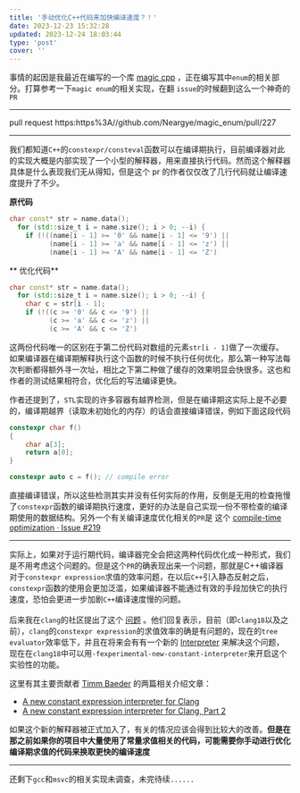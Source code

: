```yaml
---
title: '手动优化C++代码来加快编译速度？！'
date: 2023-12-23 15:32:28
updated: 2023-12-24 18:03:44
type: 'post'
cover: ''
---
```


事情的起因是我最近在编写的一个库  [magic cpp](https:https%3A//github.com/16bit-ykiko/magic-cpp) ，正在编写其中`enum`的相关部分。打算参考一下`magic enum`的相关实现，在翻 `issue`的时候翻到这么一个神奇的`PR` 

---

​pull request
https:https%3A//github.com/Neargye/magic_enum/pull/227

---

我们都知道`C++`的`constexpr/consteval`函数可以在编译期执行，目前编译器对此的实现大概是内部实现了一个小型的解释器，用来直接执行代码。然而这个解释器具体是什么表现我们无从得知，但是这个 pr 的作者仅仅改了几行代码就让编译速度提升了不少。

**原代码**

```cpp
char const* str = name.data();
  for (std::size_t i = name.size(); i > 0; --i) {
    if (!((name[i - 1] >= '0' && name[i - 1] <= '9') ||
          (name[i - 1] >= 'a' && name[i - 1] <= 'z') ||
          (name[i - 1] >= 'A' && name[i - 1] <= 'Z')
```

** 优化代码**

```cpp
char const* str = name.data();
  for (std::size_t i = name.size(); i > 0; --i) {
    char c = str[i - 1];
    if (!((c >= '0' && c <= '9') ||
          (c >= 'a' && c <= 'z') ||
          (c >= 'A' && c <= 'Z')
```

这两份代码唯一的区别在于第二份代码对数组的元素`str[i - 1]`做了一次缓存。如果编译器在编译期解释执行这个函数的时候不执行任何优化，那么第一种写法每次判断都得额外寻一次址，相比之下第二种做了缓存的效果明显会快很多。这也和作者的测试结果相符合，优化后的写法编译更快。

作者还提到了，`STL`实现的许多容器有越界检测，但是在编译期这实际上是不必要的，编译期越界（读取未初始化的内存）的话会直接编译错误，例如下面这段代码

```cpp
constexpr char f()
{
    char a[3];
    return a[0];
}

constexpr auto c = f(); // compile error
```

直接编译错误，所以这些检测其实并没有任何实际的作用，反倒是无用的检查拖慢了`constexpr`函数的编译期执行速度，更好的办法是自己实现一份不带检查的编译期使用的数据结构。另外一个有关编译速度优化相关的`PR`是 这个 [compile-time optimization · Issue #219](https:https%3A//github.com/Neargye/magic_enum/issues/219) 

---

实际上，如果对于运行期代码，编译器完全会把这两种代码优化成一种形式，我们是不用考虑这个问题的。但是这个`PR`的确表现出来一个问题，那就是C++编译器对于`constexpr expression`求值的效率问题，在以后`C++`引入静态反射之后，`constexpr`函数的使用会更加泛滥，如果编译器不能通过有效的手段加快它的执行速度，恐怕会更进一步加剧`C++`编译速度慢的问题。<br><br>后来我在`clang`的社区提出了这个 [问题](https:https%3A//discourse.llvm.org/t/will-clang-do-some-optimization-when-evaluate-the-constexpr-expression-for-faster-compile-speed/75900) 。他们回复表示，目前（即`clang18`以及之前），`clang`的`constexpr expression`的求值效率的确是有问题的，现在的`tree evaluator`效率低下，并且在将来会有有一个新的 [Interpreter](https:https%3A//clang.llvm.org/docs/ConstantInterpreter.html) 来解决这个问题，现在在`clang18`中可以用`-fexperimental-new-constant-interpreter`来开启这个实验性的功能。

这里有其主要贡献者 [Timm Baeder](https:https%3A//www.redhat.com/en/authors/timm-baeder) 的两篇相关介绍文章：

- [A new constant expression interpreter for Clang](https:https%3A//www.redhat.com/en/blog/new-constant-expression-interpreter-clang)
- [A new constant expression interpreter for Clang, Part 2](https:https%3A//www.redhat.com/en/blog/new-constant-expression-interpreter-clang-part-2)


如果这个新的解释器被正式加入了，有关的情况应该会得到比较大的改善。**但是在那之前如果你的项目中大量使用了常量求值相关的代码，可能需要你手动进行优化编译期求值的代码来换取更快的编译速度**<br>

---

还剩下`gcc`和`msvc`的相关实现未调查，未完待续`......` 

